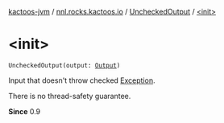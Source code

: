 [kactoos-jvm](../../index.md) / [nnl.rocks.kactoos.io](../index.md) / [UncheckedOutput](index.md) / [&lt;init&gt;](.)

# &lt;init&gt;

`UncheckedOutput(output: `[`Output`](../../nnl.rocks.kactoos/-output/index.md)`)`

Input that doesn't throw checked [Exception](https://kotlinlang.org/api/latest/jvm/stdlib/kotlin/-exception/index.html).

There is no thread-safety guarantee.

**Since**
0.9

